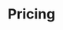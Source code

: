 ---
title: "Pricing"
description: "This section provides an introduction to Exoscale pricing, including how to calculate costs for various products and services."
banner: "images/exoscale-icon.png"
weight: 1
tags: [pricing]
level: "beginner"
categories: [exoscale]
---